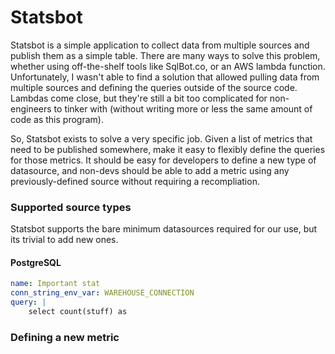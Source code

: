 # Statsbot

Statsbot is a simple application to collect data from multiple sources and publish them as a simple table.
There are many ways to solve this problem, whether using off-the-shelf tools like SqlBot.co, or an AWS lambda function.
Unfortunately, I wasn't able to find a solution that allowed pulling data from multiple sources and defining the queries outside of the source code.
Lambdas come close, but they're still a bit too complicated for non-engineers to tinker with (without writing more or less the same amount of code as this program).

So, Statsbot exists to solve a very specific job.
Given a list of metrics that need to be published somewhere, make it easy to flexibly define the queries for those metrics.
It should be easy for developers to define a new type of datasource, and non-devs should be able to add a metric using any previously-defined source without requiring a recompliation.

### Supported source types
Statsbot supports the bare minimum datasources required for our use, but its trivial to add new ones.

#### PostgreSQL
```yaml
name: Important stat
conn_string_env_var: WAREHOUSE_CONNECTION
query: |
    select count(stuff) as
```


### Defining a new metric

